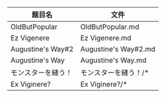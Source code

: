 | 题目名             | 文件                 |
| ------------------ | -------------------- |
| OldButPopular      | OldButPopular.md     |
| Ez Vigenere        | Ez Vigenere.md       |
| Augustine's Way#2  | Augustine's Way#2.md |
| Augustine's Way    | Augustine's Way.md   |
| モンスターを縫う！ | モンスターを縫う！/* |
| Ex Viginere?       | Ex Viginere?/*       |

